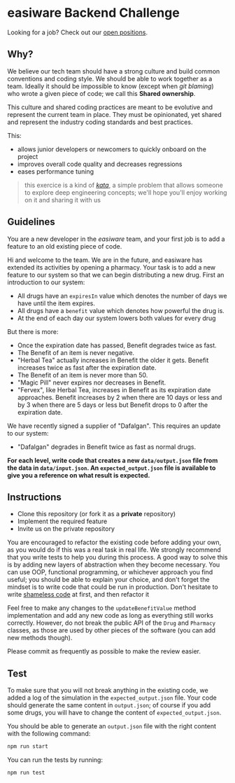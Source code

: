 # easiware Backend Challenge

Looking for a job? Check out our [open positions](https://www.welcometothejungle.com/en/companies/easiware/jobs).

## Why?

We believe our tech team should have a strong culture and build common conventions and coding style. We should be able to work together as a team. Ideally it should be impossible to know (except when _git blaming_) who wrote a given piece of code; we call this **Shared ownership**.

This culture and shared coding practices are meant to be evolutive and represent the current team in place. They must be opinionated, yet shared and represent the industry coding standards and best practices.

This:

- allows junior developers or newcomers to quickly onboard on the project
- improves overall code quality and decreases regressions
- eases performance tuning

> this exercice is a kind of [_kata_](http://codekata.com/), a simple problem that allows someone to explore deep engineering concepts; we'll hope you'll enjoy working on it and sharing it with us

## Guidelines

You are a new developer in the _easiware_ team, and your first job is to add a feature to an old existing piece of code.

Hi and welcome to the team. We are in the future, and easiware has extended its activities by opening a pharmacy. Your task is to add a new feature to our system so that we can begin distributing a new drug. First an introduction to our system:

- All drugs have an `expiresIn` value which denotes the number of days we have until the item expires.
- All drugs have a `benefit` value which denotes how powerful the drug is.
- At the end of each day our system lowers both values for every drug

But there is more:

- Once the expiration date has passed, Benefit degrades twice as fast.
- The Benefit of an item is never negative.
- "Herbal Tea" actually increases in Benefit the older it gets. Benefit increases twice as fast after the expiration date.
- The Benefit of an item is never more than 50.
- "Magic Pill" never expires nor decreases in Benefit.
- "Fervex", like Herbal Tea, increases in Benefit as its expiration date approaches. Benefit increases by 2 when there are 10 days or less and by 3 when there are 5 days or less but Benefit drops to 0 after the expiration date.

We have recently signed a supplier of "Dafalgan". This requires an update to our system:

- "Dafalgan" degrades in Benefit twice as fast as normal drugs.

**For each level, write code that creates a new `data/output.json` file from the data in `data/input.json`.
An `expected_output.json` file is available to give you a reference on what result is expected.**

## Instructions

- Clone this repository (or fork it as a **private** repository)
- Implement the required feature
- Invite us on the private repository

You are encouraged to refactor the existing code before adding your own, as you would do if this was a real task in real life. We strongly recommend that you write tests to help you during this process.
A good way to solve this is by adding new layers of abstraction when they become necessary. You can use OOP, functional programming, or whichever approach you find useful; you should be able to explain your choice, and don't forget the mindset is to write code that could be run in production.
Don't hesitate to write [shameless code](http://red-badger.com/blog/2014/08/20/i-spent-3-days-with-sandi-metz-heres-what-i-learned/) at first, and then refactor it

Feel free to make any changes to the `updateBenefitValue` method implementation and add any new code as long as everything still works correctly. However, do not break the public API of the `Drug` and `Pharmacy` classes, as those are used by other pieces of the software (you can add new methods though).

Please commit as frequently as possible to make the review easier.

## Test

To make sure that you will not break anything in the existing code, we added a log of the simulation in the `expected_output.json` file.
Your code should generate the same content in `output.json`; of course if you add some drugs, you will have to change the content of `expected_output.json`.

You should be able to generate an `output.json` file with the right content with the following command:

```sh
npm run start
```

You can run the tests by running:

```sh
npm run test
```
